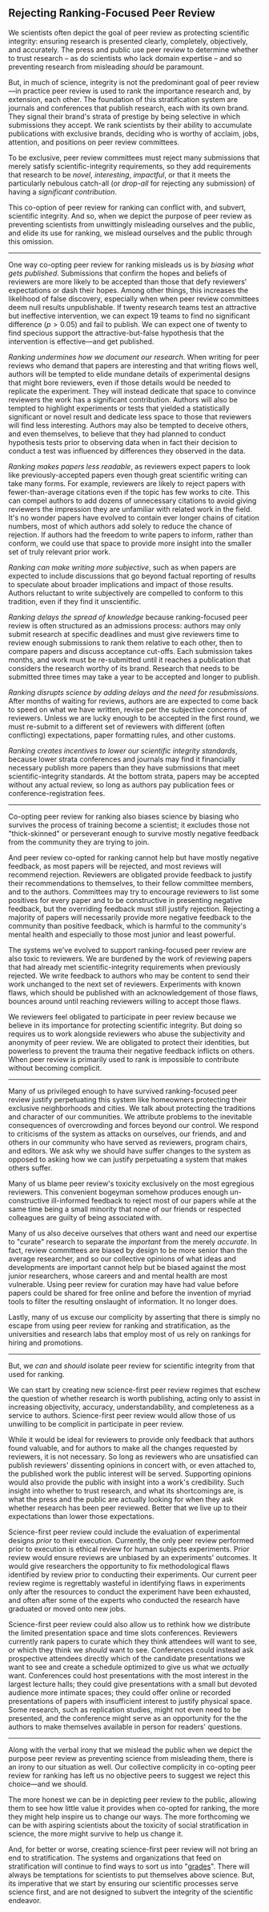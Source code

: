 ## Rejecting Ranking-Focused Peer Review

We scientists often depict the goal of peer review as protecting scientific integrity: ensuring research is presented clearly, completely, objectively, and accurately. The press and public use peer review to determine whether to trust research – as do scientists who lack domain expertise – and so preventing research from misleading *should* be paramount.

But, in much of science, integrity is not the predominant goal of peer review—in practice peer review is used to rank the importance research and, by extension, each other.<!-- *ranking*. Peer review is the linchpin of the system that we scientists use
--> The foundation of this stratification system are journals and conferences that publish research, each with its own brand. They signal their brand's strata of prestige by being selective in which submissions they accept. We rank scientists by their ability to accumulate publications with exclusive brands, deciding who is worthy of acclaim, jobs, attention, and positions on peer review committees.

To be exclusive, peer review committees must reject many submissions that merely satisfy scientific-integrity requirements, so they add requirements that research to be *novel*, *interesting*, *impactful*, or that it meets the particularly nebulous catch-all (or *drop-all* for rejecting any submission) of having a *significant contribution*.

This co-option of peer review for ranking can conflict with, and subvert, scientific integrity. And so, when we depict the purpose of peer review as preventing scientists from unwittingly misleading ourselves and the public, and elide its use for ranking, we mislead ourselves and the public through this omission.

<!-- Ranking conflicts with integrity -->
---

One way co-opting peer review for ranking misleads us is by *biasing what gets published*. Submissions that confirm the hopes and beliefs of reviewers are more likely to be accepted than those that defy reviewers' expectations or dash their hopes. Among other things, this increases the likelihood of false discovery, especially when when peer review committees deem null results unpublishable. If twenty research teams test an attractive but ineffective intervention, we can expect 19 teams to find no significant difference ($p>0.05$) and fail to publish. We can expect one of twenty to find specious  support the attractive-but-false hypothesis that the intervention is effective—and get published.

*Ranking undermines how we document our research.* When writing for  peer reviews who demand that papers are interesting and that writing flows well, authors will be tempted to elide mundane details of experimental designs that might bore reviewers, even if those details would be needed to replicate the experiment. They will instead dedicate that space to convince reviewers the work has a significant contribution. Authors will also be tempted to highlight experiments or tests that yielded a statistically significant or novel result and dedicate less space to those that reviewers will find less interesting. Authors may also be tempted to deceive others, and even themselves, to believe that they had planned to conduct hypothesis tests prior to observing data when in fact their decision to conduct a test was influenced by differences they observed in the data.

*Ranking makes papers less readable*, as reviewers expect papers to look like previously-accepted papers even though great scientific writing can take many forms. For example, reviewers are likely to reject papers with fewer-than-average citations even if the topic has few works to cite. This can compel authors to add dozens of unnecessary citations to avoid giving reviewers the impression they are unfamiliar with related work in the field. It's no wonder papers have evolved to contain ever longer chains of citation numbers, most of which authors add solely to reduce the chance of rejection. If authors had the freedom to write papers to inform, rather than conform, we could use that space to provide more insight into the smaller set of truly relevant prior work.

*Ranking can make writing more subjective*, such as when papers are expected to include discussions that go beyond factual reporting of results to speculate about broader implications and impact of those results. Authors reluctant to write subjectively are compelled to conform to this tradition, even if they find it unscientific.

*Ranking delays the spread of knowledge* because ranking-focused peer review is often structured as an admissions process: authors may only submit research at specific deadlines and must give reviewers time to review enough submissions to rank them relative to each other, then to compare papers and discuss acceptance cut-offs. Each submission takes months, and work must be re-submitted until it reaches a publication that considers the research worthy of its brand. Research that needs to be submitted three times may take a year to be accepted and longer to publish.

*Ranking disrupts science by adding delays and the need for resubmissions.* After months of waiting for reviews, authors are are expected to come back to speed on what we have written, revise per the subjective concerns of reviewers. Unless we are lucky enough to be accepted in the first round, we must re-submit to a different set of reviewers with different (often conflicting) expectations, paper formatting rules, and other customs.

*Ranking creates incentives to lower our scientific integrity standards*, because lower strata conferences and journals may find it financially necessary publish more papers than they have submissions that meet scientific-integrity standards. At the bottom strata, papers may be accepted without any actual review, so long as authors pay publication fees or conference-registration fees.

---

Co-opting peer review for ranking also biases science by biasing who survives the process of training become a scientist; it excludes those not "thick-skinned" or perseverant enough to survive mostly negative feedback from the community they are trying to join.

And peer review co-opted for ranking cannot help but have mostly negative feedback, as most papers will be rejected, and most reviews will recommend rejection. Reviewers are obligated provide feedback to justify their recommendations to themselves, to their fellow committee members, and to the authors. Committees may try to encourage reviewers to list some positives for every paper and to be constructive in presenting negative feedback, but the overriding feedback must still justify rejection. Rejecting a majority of papers will necessarily provide more negative feedback to the community than positive feedback, which is harmful to the community's mental health and especially to those most junior and least powerful.

The systems we've evolved to support ranking-focused peer review are also toxic to reviewers. We are burdened by the work of reviewing papers that had already met scientific-integrity requirements when previously rejected. We write feedback to authors who may be content to send their work unchanged to the next set of reviewers. Experiments with known flaws, which should be published with an acknowledgement of those flaws, bounces around until reaching reviewers willing to accept those flaws.

We reviewers feel obligated to participate in peer review because we believe in its importance for protecting scientific integrity. But doing so requires us to work alongside reviewers who abuse the subjectivity and anonymity of peer review. We are obligated to protect their identities, but powerless to prevent the trauma their negative feedback inflicts on others. When peer review is primarily used to rank is impossible to contribute without becoming complicit.

<!-- The lies we tell ourselves -->
<!-- #### Facing the truth about ranking -->
---

<!-- Metaphor of gated community and of NIMBY construction limits -->
Many of us privileged enough to have survived ranking-focused peer review justify perpetuating this system like homeowners protecting their exclusive neighborhoods and cities. We talk about protecting the traditions and character of our communities. We attribute problems to the inevitable consequences of overcrowding and forces beyond our control. We respond to criticisms of the system as attacks on ourselves, our friends, and and others in our community who have served as reviewers, program chairs, and editors. We ask why we should have suffer changes to the system as opposed to asking how we can justify perpetuating a system that makes others suffer.

Many of us blame peer review's toxicity exclusively on the most egregious reviewers. This convenient bogeyman somehow produces enough un-constructive ill-informed feedback to reject most of our papers while at the same time being a small minority that none of our friends or respected colleagues are guilty of being associated with.

Many of us also deceive ourselves that others want and need our expertise to "curate" research to separate the *important* from the merely *accurate*. In fact, review committees are biased by design to be more senior than the average researcher, and so our collective opinions of what ideas and developments are important cannot help but be biased against the most junior researchers, whose careers and and mental health are most vulnerable. Using peer review for curation may have had value before papers could be shared for free online and before the invention of myriad tools to filter the resulting onslaught of information. It no longer does.
<!-- Yet even those of us in Computer Science, whose technical contributions frequently disrupt other industries, are strangely averse to changing with the times. -->

Lastly, many of us excuse our complicity by asserting that there is simply no escape from using peer review for ranking and stratification, as the universities and research labs that employ most of us rely on rankings for hiring and promotions.

<!-- But we can -->
---

But, we *can* and *should* isolate peer review for scientific integrity from that used for ranking.

We can start by creating new science-first peer review regimes that eschew the question of whether research is worth publishing, acting only to assist in increasing objectivity, accuracy, understandability, and completeness as a service to authors. Science-first peer review would allow those of us unwilling to be complicit in participate in peer review.

While it would be ideal for reviewers to provide only feedback that authors found valuable, and for authors to make all the changes requested by reviewers, it is not necessary. So long as reviewers who are unsatisfied can publish reviewers' dissenting opinions in concert with, or even attached to, the published work the public interest will be served. Supporting opinions would also provide the public with insight into a work's credibility. Such insight into whether to trust research, and what its shortcomings are, is what the press and the public are actually looking for when they ask whether research has been peer reviewed. Better that we live up to their expectations than lower those expectations.

Science-first peer review could include the evaluation of experimental designs *prior* to their execution. Currently, the only peer review performed prior to execution is ethical review for human subjects experiments. Prior review would ensure reviews are unbiased by an experiments' outcomes. It would give researchers the opportunity to fix methodological flaws identified by review prior to conducting their experiments. Our current peer review regime is regrettably wasteful in identifying flaws in experiments only after the resources to conduct the experiment have been exhausted, and often after some of the experts who conducted the research have graduated or moved onto new jobs.

Science-first peer review could also allow us to rethink how we distribute the limited presentation space and time slots conferences. Reviewers currently rank papers to curate which they think attendees will want to see, or which they think we *should* want to see. Conferences could instead ask prospective attendees directly which of the candidate presentations we want to see and create a schedule optimized to give us what we *actually* want. Conferences could host presentations with the most interest in the largest lecture halls; they could give presentations with a small but devoted audience more intimate spaces; they could offer online or recorded presentations of papers with insufficient interest to justify physical space. Some research, such as replication studies, might not even need to be presented, and the conference might serve as an opportunity for the the authors to make themselves available in person for readers' questions.

---

Along with the verbal irony that we mislead the public when we depict the purpose peer review as preventing science from misleading them, there is an irony to our situation as well. Our collective complicity in co-opting peer review for ranking has left us no objective peers to suggest we reject this choice—and we should.

The more honest we can be in depicting peer review to the public, allowing them to see how little value it provides when co-opted for ranking, the more they might help inspire us to change our ways. The more forthcoming we can be with aspiring scientists about the toxicity of social stratification in science, the more might survive to help us change it.

And, for better or worse, creating science-first peer review will not bring an end to stratification. The systems and organizations that feed on stratification will continue to find ways to sort us into "[grades](https://awards.acm.org/advanced-member-grades)". There will always be temptations for scientists to put themselves above science. But, its imperative that we start by ensuring our scientific processes serve science first, and are not designed to subvert the integrity of the scientific endeavor.

<!-- (While few of us think of ourselves as proponents of social stratification, we become implicit advocates when conforming to the pressure to publicly congratulate peers elevated to the next strata.) We should at least acknowledge and reckon with social stratification in science because our failure to do so has made it harder for aspiring scientists to survive it. -->
 


<!-- em — , en –   …  -->
